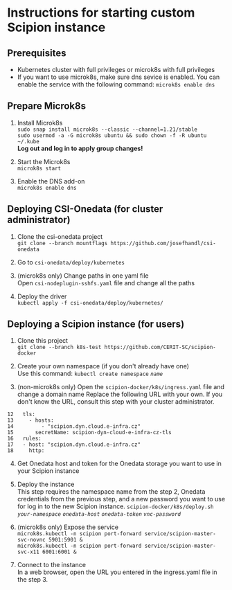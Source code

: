 # Instructions for starting custom Scipion instance

## Prerequisites

* Kubernetes cluster with full privileges or microk8s with full privileges
* If you want to use microk8s, make sure dns sevice is enabled. You can enable
the service with the following command: `microk8s enable dns`

## Prepare Microk8s

1. Install Microk8s  
  `sudo snap install microk8s --classic --channel=1.21/stable`  
  `sudo usermod -a -G microk8s ubuntu && sudo chown -f -R ubuntu ~/.kube`  
  **Log out and log in to apply group changes!**

2. Start the Microk8s  
  `microk8s start`

3. Enable the DNS add-on  
  `microk8s enable dns`

## Deploying CSI-Onedata (for cluster administrator)

1. Clone the csi-onedata project  
  `git clone --branch mountflags https://github.com/josefhandl/csi-onedata`

2. Go to `csi-onedata/deploy/kubernetes`

3. (microk8s only) Change paths in one yaml file   
  Open `csi-nodeplugin-sshfs.yaml` file and change all the paths 

4. Deploy the driver  
  `kubectl apply -f csi-onedata/deploy/kubernetes/`  

## Deploying a Scipion instance (for users)

1. Clone this project  
  `git clone --branch k8s-test https://github.com/CERIT-SC/scipion-docker`

2. Create your own namespace (if you don't already have one)  
  Use this command: `kubectl create namespace` _`name`_

3. (non-microk8s only) Open the `scipion-docker/k8s/ingress.yaml` file and change a domain name
  Replace the following URL with your own. If you don't know the URL, consult
this step with your cluster administrator.  
```
12   tls:
13     - hosts:
14         - "scipion.dyn.cloud.e-infra.cz"
15       secretName: scipion-dyn-cloud-e-infra-cz-tls
16   rules:
17   - host: "scipion.dyn.cloud.e-infra.cz"
18     http:
```

4. Get Onedata host and token for the Onedata storage you want to use in your
Scipion instance

5. Deploy the instance  
  This step requires the namespace name from the step 2, Onedata credentials from the previous step, and a new password you want to use for log in to the new Scipion instance.
  `scipion-docker/k8s/deploy.sh` _`your-namespace`_ _`onedata-host`_ _`onedata-token`_ _`vnc-password`_

6. (microk8s only) Expose the service  
  `microk8s.kubectl -n scipion port-forward service/scipion-master-svc-novnc 5901:5901 &`  
  `microk8s.kubectl -n scipion port-forward service/scipion-master-svc-x11 6001:6001 &`

7. Connect to the instance  
  In a web browser, open the URL you entered in the ingress.yaml file in the step 3.
